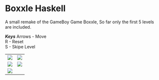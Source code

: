 Boxxle Haskell 
=============================

A small remake of the GameBoy Game Boxxle, So far only the first 5 levels are included.

***Keys***
Arrows - Move<br/>
R - Reset<br/>
S - Skipe Level<br/>

<table>
<tr>
	<td><img src="https://raw.github.com/kennycason/haskell_boxxle/master/img/screenshots/boxxle01.png"/></td>
	<td><img src="https://raw.github.com/kennycason/haskell_boxxle/master/img/screenshots/boxxle02.png"/></td>
</tr>
<tr>
	<td><img src="https://raw.github.com/kennycason/haskell_boxxle/master/img/screenshots/boxxle03.png"/></td>
	<td><img src="https://raw.github.com/kennycason/haskell_boxxle/master/img/screenshots/boxxle04.png"/></td>
</tr>
<tr>
	<td><img src="https://raw.github.com/kennycason/haskell_boxxle/master/img/screenshots/boxxle05.png"/></td>
	<td></td>
</tr>

